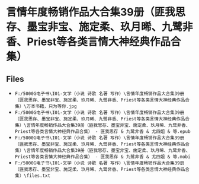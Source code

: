 # 言情年度畅销作品大合集39册（匪我思存、墨宝非宝、施定柔、玖月晞、九鹭非香、Priest等各类言情大神经典作品合集）

## Files

- `F:/5000G电子书\I01-文学（小说 诗歌 名著 写作）\言情年度畅销作品大合集39册（匪我思存、墨宝非宝、施定柔、玖月晞、九鹭非香、Priest等各类言情大神经典作品合集）\万本书籍，只为等你.jpg`
- `F:/5000G电子书\I01-文学（小说 诗歌 名著 写作）\言情年度畅销作品大合集39册（匪我思存、墨宝非宝、施定柔、玖月晞、九鹭非香、Priest等各类言情大神经典作品合集）\言情年度畅销作品大合集39册（匪我思存、墨宝非宝、施定柔、玖月晞、九鹭非香、Priest等各类言情大神经典作品合集） - 匪我思存 & 九鹭非香 & 尤四姐 & 等.epub`
- `F:/5000G电子书\I01-文学（小说 诗歌 名著 写作）\言情年度畅销作品大合集39册（匪我思存、墨宝非宝、施定柔、玖月晞、九鹭非香、Priest等各类言情大神经典作品合集）\言情年度畅销作品大合集39册（匪我思存、墨宝非宝、施定柔、玖月晞、九鹭非香、Priest等各类言情大神经典作品合集） - 匪我思存 & 九鹭非香 & 尤四姐 & 等.mobi`
- `F:/5000G电子书\I01-文学（小说 诗歌 名著 写作）\言情年度畅销作品大合集39册（匪我思存、墨宝非宝、施定柔、玖月晞、九鹭非香、Priest等各类言情大神经典作品合集）\files.txt`
